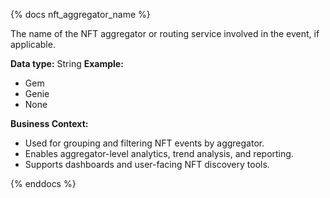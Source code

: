 {% docs nft_aggregator_name %}

The name of the NFT aggregator or routing service involved in the event, if applicable.

**Data type:** String
**Example:**
- Gem
- Genie
- None

**Business Context:**
- Used for grouping and filtering NFT events by aggregator.
- Enables aggregator-level analytics, trend analysis, and reporting.
- Supports dashboards and user-facing NFT discovery tools.

{% enddocs %}
